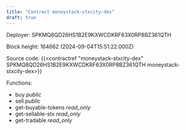 ```yaml
---
title: "Contract moneystack-stxcity-dex"
draft: true
---
```

Deployer: SPKMQ8QD26HS1B2E9KXWCDKRF63X0RP8BZ361QTH


 



Block height: 164662 (2024-09-04T15:51:22.000Z)

Source code: {{<contractref "moneystack-stxcity-dex" SPKMQ8QD26HS1B2E9KXWCDKRF63X0RP8BZ361QTH moneystack-stxcity-dex>}}

Functions:

* buy _public_
* sell _public_
* get-buyable-tokens _read_only_
* get-sellable-stx _read_only_
* get-tradable _read_only_
